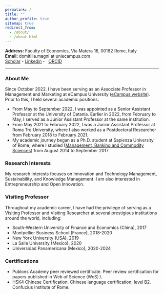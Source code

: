 ```yaml
---
permalink: /
title: ""
author_profile: true
sitemap: true
redirect_from: 
  - /about/
  - /about.html
---
```


**Address:** Faculty of Economics, Via Matera 18, 00182 Rome, Italy\
**Email:** domitilla.magni at uniecampus.com\
<a href="https://scholar.google.com/citations?user=uKNYG_QAAAAJ&hl=it&oi=ao"><i class="ai ai-google-scholar ai-lg"></i> Scholar</a> - 
<a href="https://www.linkedin.com/in/domitilla-magni-75b081161/"><i class="fa fa-linkedin-square"></i> Linkedin</a> -
&nbsp;
<a href="https://orcid.org/my-orcid?orcid=0000-0001-5555-6004"><span style="color: #b2c046;"><i class="ai ai-orcid ai-lg"></i></span> ORCID</a>

---

### About Me ###
Since October 2022, I have been serving as an Associate Professor in Management and Marketing at eCampus University ([eCampus website](https://www.uniecampus.it/ateneo/struttura-e-personale/personale-docente/cerca-docenti/index.html?no_cache=1)).
Prior to this, I held several academic positions:
- From May to September 2022, I was appointed as a Senior Assistant Professor at the University of Catania. Earlier in 2022, from February to May, I served as a Junior Assistant Professor at the same institution.
- From May 2021 to February 2022, I was a Junior Assistant Professor at Roma Tre University, where I also worked as a Postdoctoral Researcher from February 2018 to February 2021.
- My academic journey began as a Ph.D. student at Sapienza University of Rome, where I studied ([Management, Banking and Commodity Sciences](https://phd.uniroma1.it/web/MANAGEMENT,-BANKING-AND-COMMODITY-SCIENCES_nD3518_EN.aspx)) from August 2014 to September 2017 

### Research Interests ###
My research interests focuses on Innovation and Technology Management, Sustainability, and Knowledge Management.
I am also interested in Entrepreneurship and Open Innovation.

### Visiting Professor ###
Throughout my academic career, I have had the privilege of serving as a Visiting Professor and Visiting Researcher at several prestigious institutions around the world, including:
- South-Western University of Finance and Economics (China), 2017
- Montpellier Business School (France), 2018-2020
- New York University (USA), 2019 
- La Salle University (Mexico), 2020
- Universidad Panamericana (Mexico), 2020-2024

### Certifications ###
- Publons Academy peer reviewed certificate. Peer review certification for papers published in Web of Science (WoS).\
- HSK4 Chinese Certification. Chinese language certification, level B2. Confucius Institute of Rome.

